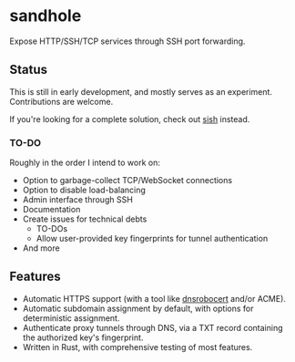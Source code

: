 # sandhole

Expose HTTP/SSH/TCP services through SSH port forwarding.

## Status

This is still in early development, and mostly serves as an experiment. Contributions are welcome.

If you're looking for a complete solution, check out [sish](https://github.com/antoniomika/sish/) instead.

### TO-DO

Roughly in the order I intend to work on:

- Option to garbage-collect TCP/WebSocket connections
- Option to disable load-balancing
- Admin interface through SSH
- Documentation
- Create issues for technical debts
  - TO-DOs
  - Allow user-provided key fingerprints for tunnel authentication
- And more

## Features

- Automatic HTTPS support (with a tool like [dnsrobocert](https://github.com/adferrand/dnsrobocert) and/or ACME).
- Automatic subdomain assignment by default, with options for deterministic assignment.
- Authenticate proxy tunnels through DNS, via a TXT record containing the authorized key's fingerprint.
- Written in Rust, with comprehensive testing of most features.
